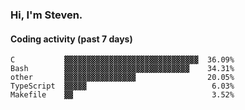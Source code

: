 ### Hi, I'm Steven.

#### Coding activity (past 7 days)
```
C           ▓▓▓▓▓▓▓▓▓▓▓▓▓▓▓▓▓▓▓▓▓▓▓▓▓▓▓▓▓▓  36.09%
Bash        ▓▓▓▓▓▓▓▓▓▓▓▓▓▓▓▓▓▓▓▓▓▓▓▓▓▓▓▓    34.31%
other       ▓▓▓▓▓▓▓▓▓▓▓▓▓▓▓▓                20.05%
TypeScript  ▓▓▓▓▓                            6.03%
Makefile    ▓▓                               3.52%
```
